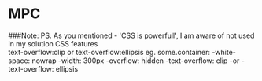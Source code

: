 # MPC

###Note:
   PS. As you mentioned - 'CSS is powerfull',
  I am aware of not used in my solution CSS features  
  text-overflow:clip or text-overflow:ellipsis
  eg.
  some.container: 
-white-space: nowrap 
-width: 300px
-overflow: hidden
-text-overflow: clip 
-or
-text-overflow: ellipsis
